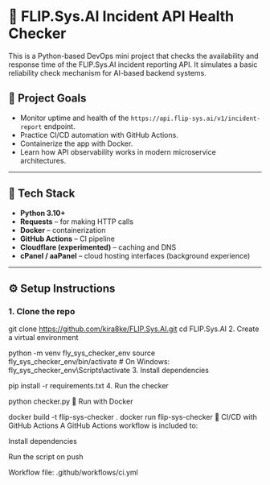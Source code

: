 # 🧠 FLIP.Sys.AI Incident API Health Checker

This is a Python-based DevOps mini project that checks the availability and response time of the FLIP.Sys.AI incident reporting API. It simulates a basic reliability check mechanism for AI-based backend systems.

## 🚀 Project Goals

- Monitor uptime and health of the `https://api.flip-sys.ai/v1/incident-report` endpoint.
- Practice CI/CD automation with GitHub Actions.
- Containerize the app with Docker.
- Learn how API observability works in modern microservice architectures.

---

## 🧩 Tech Stack

- **Python 3.10+**
- **Requests** – for making HTTP calls
- **Docker** – containerization
- **GitHub Actions** – CI pipeline
- **Cloudflare (experimented)** – caching and DNS
- **cPanel / aaPanel** – cloud hosting interfaces (background experience)

---

## ⚙️ Setup Instructions

### 1. Clone the repo


git clone https://github.com/kira8ke/FLIP.Sys.AI.git
cd FLIP.Sys.AI
2. Create a virtual environment

python -m venv fly_sys_checker_env
source fly_sys_checker_env/bin/activate  # On Windows: fly_sys_checker_env\Scripts\activate
3. Install dependencies

pip install -r requirements.txt
4. Run the checker

python checker.py
🐳 Run with Docker

docker build -t flip-sys-checker .
docker run flip-sys-checker
🔁 CI/CD with GitHub Actions
A GitHub Actions workflow is included to:

Install dependencies

Run the script on push

Workflow file: .github/workflows/ci.yml
